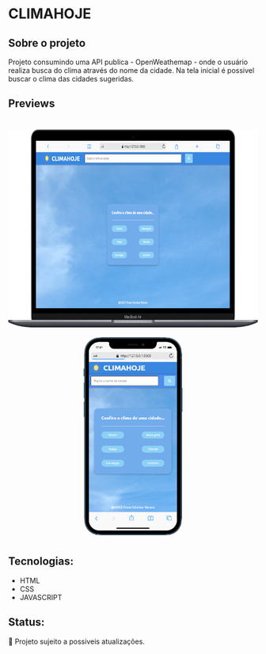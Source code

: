 # CLIMAHOJE

## Sobre o projeto

Projeto consumindo uma API publica - <a src="https://openweathermap.org">OpenWeathemap</a> - onde o usuário realiza busca do clima através do nome da cidade. Na tela inicial é possivel buscar o clima das cidades sugeridas.


 
## Previews

<div style="display: flex; margin: 40px 0px; gap: 20px; flex-wrap: wrap; justify-content: center;">
   <img style="width:600px; height: 400px" src="./assets/img/readme/preview-desktop.png">
   <img style="width:200px; height: 400px" src="./assets/img/readme/preview-mobile.png">
</div>

## Tecnologias:

- HTML
- CSS
- JAVASCRIPT

## Status:

🚀 Projeto sujeito a possiveis atualizações.
